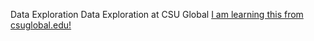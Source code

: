 Data Exploration
Data Exploration at CSU Global
[I am learning this from csuglobal.edu!](http://www.csuglobal.edu)
